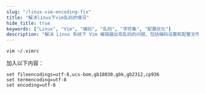 ```yaml
---
slug: "/linux-vim-encoding-fix"
title: "解决linux下vim乱码的情况"
hide_title: true
keywords: ["Linux", "Vim", "编码", "乱码", "字符集", "配置优化"]
description: "解决 Linux 系统下 Vim 编辑器出现乱码的问题，包括编码设置和配置文件修改方法"
---
```


```
vim ~/.vimrc
```

加入以下内容：

```
set fileencodings=utf-8,ucs-bom,gb18030,gbk,gb2312,cp936
set termencoding=utf-8
set encoding=utf-8
```